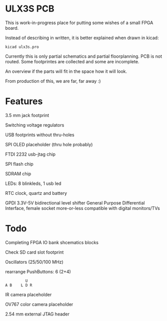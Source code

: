 # ULX3S PCB

This is work-in-progress place for putting
some wishes of a small FPGA board.

Instead of describing in written, 
it is better explained when drawn in kicad:

    kicad ulx3s.pro

Currently this is only partial schematics and partial floorplanning.
PCB is not routed. Some footprintes are collected and some are incomplete.

An overview if the parts will fit in the space
how it will look.

From production of this, we are far, far away :)

# Features

3.5 mm jack footprint

Switching voltage regulators

USB footprints without thru-holes

SPI OLED placeholder (thru hole probably)

FTDI 2232 usb-jtag chip

SPI flash chip

SDRAM chip

LEDs: 8 blinkleds, 1 usb led

RTC clock, quartz and battery

GPDI 3.3V-5V bidirectional level shifter
General Purpose Differential Interface,
female socket more-or-less compatible
with digital monitors/TVs

# Todo

Completing FPGA IO bank shcematics blocks

Check SD card slot footprint

Oscillators (25/50/100 MHz)

rearrange PushButtons: 6 (2+4)

             U
    A B    L D R

IR camera placeholder

OV767 color camera placeholder

2.54 mm external JTAG header
